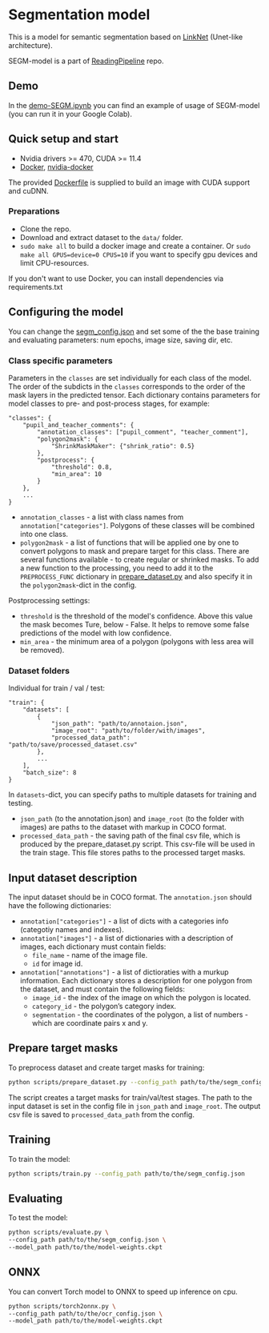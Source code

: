# Segmentation model

This is a model for semantic segmentation based on [LinkNet](https://arxiv.org/abs/1707.03718) (Unet-like architecture).

SEGM-model is a part of [ReadingPipeline](https://github.com/ai-forever/ReadingPipeline) repo.

## Demo

In the [demo-SEGM.ipynb](scripts/demo-SEGM.ipynb) you can find an example of usage of SEGM-model (you can run it in your Google Colab).

## Quick setup and start

- Nvidia drivers >= 470, CUDA >= 11.4
- [Docker](https://docs.docker.com/engine/install/ubuntu/), [nvidia-docker](https://github.com/NVIDIA/nvidia-docker)

The provided [Dockerfile](Dockerfile) is supplied to build an image with CUDA support and cuDNN.

### Preparations

- Clone the repo.
- Download and extract dataset to the `data/` folder.
- `sudo make all` to build a docker image and create a container.
  Or `sudo make all GPUS=device=0 CPUS=10` if you want to specify gpu devices and limit CPU-resources.

If you don't want to use Docker, you can install dependencies via requirements.txt

## Configuring the model

You can change the [segm_config.json](scripts/segm_config.json) and set some of the the base training and evaluating parameters: num epochs, image size, saving dir, etc.

### Class specific parameters

Parameters in the `classes` are set individually for each class of the model. The order of the subdicts in the `classes` corresponds to the order of the mask layers in the predicted tensor. Each dictionary contains parameters for model classes to pre- and post-process stages, for example:

```
"classes": {
	"pupil_and_teacher_comments": {
		"annotation_classes": ["pupil_comment", "teacher_comment"],
		"polygon2mask": {
			"ShrinkMaskMaker": {"shrink_ratio": 0.5}
		},
		"postprocess": {
			"threshold": 0.8,
			"min_area": 10
		}
	},
	...
}
```

- `annotation_classes` - a list with class names from `annotation["categories"]`. Polygons of these classes will be combined into one class.
- `polygon2mask` - a list of functions that will be applied one by one to convert polygons to mask and prepare target for this class. There are several functions available - to create regular or shrinked masks. To add a new function to the processing, you need to add it to the `PREPROCESS_FUNC` dictionary in [prepare_dataset.py](scripts/prepare_dataset.py) and also specify it in the `polygon2mask`-dict in the config.

Postprocessing settings:

- `threshold` is the threshold of the model's confidence. Above this value the mask becomes Ture, below - False. It helps to remove some false predictions of the model with low confidence.
- `min_area` - the minimum area of a polygon (polygons with less area will be removed).

### Dataset folders

Individual for train / val / test:

```
"train": {
    "datasets": [
        {
            "json_path": "path/to/annotaion.json",
            "image_root": "path/to/folder/with/images",
            "processed_data_path": "path/to/save/processed_dataset.csv"
        },
        ...
    ],
    "batch_size": 8
}
```
In `datasets`-dict, you can specify paths to multiple datasets for training and testing.

- `json_path` (to the annotation.json) and `image_root` (to the folder with images) are paths to the dataset with markup in COCO format.
- `processed_data_path` - the saving path of the final csv file, which is produced by the prepare_dataset.py script. This csv-file will be used in the train stage. This file stores paths to the processed target masks.

## Input dataset description

The input dataset should be in COCO format. The `annotation.json` should have the following dictionaries:

- `annotation["categories"]` - a list of dicts with a categories info (categotiy names and indexes).
- `annotation["images"]` - a list of dictionaries with a description of images, each dictionary must contain fields:
  - `file_name` - name of the image file.
  - `id` for image id.
- `annotation["annotations"]` - a list of dictioraties with a murkup information. Each dictionary stores a description for one polygon from the dataset, and must contain the following fields:
  - `image_id` - the index of the image on which the polygon is located.
  - `category_id` - the polygon’s category index.
  - `segmentation` - the coordinates of the polygon, a list of numbers - which are coordinate pairs x and y.

## Prepare target masks

To preprocess dataset and create target masks for training:

```bash
python scripts/prepare_dataset.py --config_path path/to/the/segm_config.json
```

The script creates a target masks for train/val/test stages. The path to the input dataset is set in the config file in `json_path` and `image_root`. The output csv file is saved to `processed_data_path` from the config.

## Training

To train the model:

```bash
python scripts/train.py --config_path path/to/the/segm_config.json
```

## Evaluating

To test the model:

```bash
python scripts/evaluate.py \
--config_path path/to/the/segm_config.json \
--model_path path/to/the/model-weights.ckpt
```

## ONNX

You can convert Torch model to ONNX to speed up inference on cpu.

```bash
python scripts/torch2onnx.py \
--config_path path/to/the/ocr_config.json \
--model_path path/to/the/model-weights.ckpt
```
